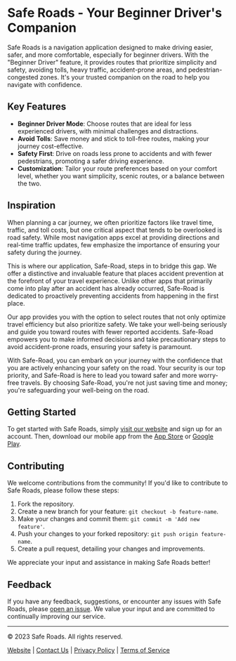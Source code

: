 # Safe Roads - Your Beginner Driver's Companion

Safe Roads is a navigation application designed to make driving easier, safer, and more comfortable, especially for beginner drivers. With the "Beginner Driver" feature, it provides routes that prioritize simplicity and safety, avoiding tolls, heavy traffic, accident-prone areas, and pedestrian-congested zones. It's your trusted companion on the road to help you navigate with confidence.

## Key Features

- **Beginner Driver Mode**: Choose routes that are ideal for less experienced drivers, with minimal challenges and distractions.
- **Avoid Tolls**: Save money and stick to toll-free routes, making your journey cost-effective.
- **Safety First**: Drive on roads less prone to accidents and with fewer pedestrians, promoting a safer driving experience.
- **Customization**: Tailor your route preferences based on your comfort level, whether you want simplicity, scenic routes, or a balance between the two.

## Inspiration
When planning a car journey, we often prioritize factors like travel time, traffic, and toll costs, but one critical aspect that tends to be overlooked is road safety. While most navigation apps excel at providing directions and real-time traffic updates, few emphasize the importance of ensuring your safety during the journey.

This is where our application, Safe-Road, steps in to bridge this gap. We offer a distinctive and invaluable feature that places accident prevention at the forefront of your travel experience. Unlike other apps that primarily come into play after an accident has already occurred, Safe-Road is dedicated to proactively preventing accidents from happening in the first place.

Our app provides you with the option to select routes that not only optimize travel efficiency but also prioritize safety. We take your well-being seriously and guide you toward routes with fewer reported accidents. Safe-Road empowers you to make informed decisions and take precautionary steps to avoid accident-prone roads, ensuring your safety is paramount.

With Safe-Road, you can embark on your journey with the confidence that you are actively enhancing your safety on the road. Your security is our top priority, and Safe-Road is here to lead you toward safer and more worry-free travels. By choosing Safe-Road, you're not just saving time and money; you're safeguarding your well-being on the road.


## Getting Started

To get started with Safe Roads, simply [visit our website](insert-your-website-url-here) and sign up for an account. Then, download our mobile app from the [App Store](insert-app-store-link) or [Google Play](insert-google-play-link).

## Contributing

We welcome contributions from the community! If you'd like to contribute to Safe Roads, please follow these steps:

1. Fork the repository.
2. Create a new branch for your feature: `git checkout -b feature-name`.
3. Make your changes and commit them: `git commit -m 'Add new feature'`.
4. Push your changes to your forked repository: `git push origin feature-name`.
5. Create a pull request, detailing your changes and improvements.

We appreciate your input and assistance in making Safe Roads better!

## Feedback

If you have any feedback, suggestions, or encounter any issues with Safe Roads, please [open an issue](insert-issue-tracker-link). We value your input and are committed to continually improving our service.

---

© 2023 Safe Roads. All rights reserved.

[Website](insert-your-website-url-here) | [Contact Us](insert-contact-page-url) | [Privacy Policy](insert-privacy-policy-url) | [Terms of Service](insert-terms-of-service-url)
